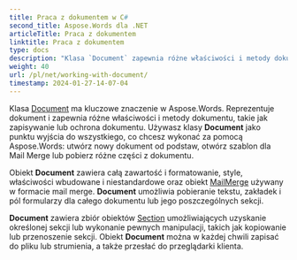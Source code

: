 ```yaml
---
title: Praca z dokumentem w C#
second_title: Aspose.Words dla .NET
articleTitle: Praca z dokumentem
linktitle: Praca z dokumentem
type: docs
description: "Klasa `Document` zapewnia różne właściwości i metody dokumentu wykorzystujące C#. Używasz klasy `Document` jako punktu wyjścia do wszystkiego, co chcesz wykonać w formacie Aspose.Words dla .NET. Obiekt `Document` można zapisać w pliku lub strumieniu, a także przesłać do przeglądarki."
weight: 40
url: /pl/net/working-with-document/
timestamp: 2024-01-27-14-07-04
---
```


Klasa [Document](https://reference.aspose.com/words/net/aspose.words/document/) ma kluczowe znaczenie w Aspose.Words. Reprezentuje dokument i zapewnia różne właściwości i metody dokumentu, takie jak zapisywanie lub ochrona dokumentu. Używasz klasy **Document** jako punktu wyjścia do wszystkiego, co chcesz wykonać za pomocą Aspose.Words: utwórz nowy dokument od podstaw, otwórz szablon dla Mail Merge lub pobierz różne części z dokumentu.

Obiekt **Document** zawiera całą zawartość i formatowanie, style, właściwości wbudowane i niestandardowe oraz obiekt [MailMerge](https://reference.aspose.com/words/net/aspose.words.mailmerging/mailmerge/) używany w formacie mail merge. **Document** umożliwia pobieranie tekstu, zakładek i pól formularzy dla całego dokumentu lub jego poszczególnych sekcji.

**Document** zawiera zbiór obiektów [Section](https://reference.aspose.com/words/net/aspose.words/section/) umożliwiających uzyskanie określonej sekcji lub wykonanie pewnych manipulacji, takich jak kopiowanie lub przenoszenie sekcji. Obiekt **Document** można w każdej chwili zapisać do pliku lub strumienia, a także przesłać do przeglądarki klienta.
